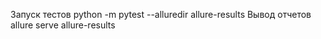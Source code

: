 Запуск тестов python -m pytest --alluredir allure-results
Вывод отчетов allure serve allure-results
